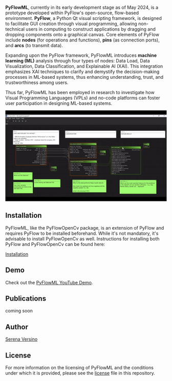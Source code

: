 **PyFlowML**, currently in its early development stage as of May 2024, is a prototype developed within PyFlow's open-source, flow-based environment. **PyFlow**, a Python Qt visual scripting framework, is designed to facilitate GUI creation through visual programming, allowing non-technical users in computing to construct applications by dragging and dropping components onto a graphical canvas. Core elements of PyFlow include **nodes** (for operations and functions), **pins** (as connection ports), and **arcs** (to transmit data).

Expanding upon the PyFlow framework, PyFlowML introduces **machine learning (ML)** analysis through four types of nodes: Data Load, Data Visualization, Data Classification, and Explainable AI (XAI). This integration emphasizes XAI techniques to clarify and demystify the decision-making processes in ML-based systems, thus enhancing understanding, trust, and trustworthiness among users.

Thus far, PyFlowML has been employed in research to investigate how Visual Programming Languages (VPLs) and no-code platforms can foster user participation in designing ML-based systems.

![quickdemo](image/PyFlowML.gif)

## Installation

PyFlowML, like the PyFlowOpenCv package, is an extension of PyFlow and requires PyFlow to be installed beforehand. While it's not mandatory, it's advisable to install PyFlowOpenCv as well. Instructions for installing both PyFlow and PyFlowOpenCv can be found here: 

[Installation](https://pyflowopencv.readthedocs.io/en/latest/intro.html#installation)

## Demo

Check out the [PyFlowML YouTube Demo](https://www.youtube.com/watch?v=N_8Q_R5lXrE).

## Publications

coming soon

## Author

[Serena Versino](https://github.com/serenav10)

## License
For more information on the licensing of PyFlowML and the conditions under which it is provided, please see the [license](LICENSE) file in this repository.

